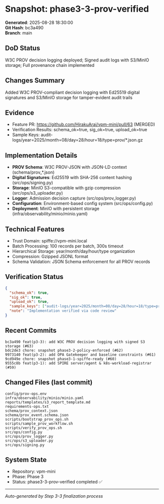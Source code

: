 # Snapshot: phase3-3-prov-verified

**Generated**: 2025-08-28 18:30:00  
**Git Hash**: bc3a490  
**Branch**: main  

## DoD Status
W3C PROV decision logging deployed; Signed audit logs with S3/MinIO storage; Full provenance chain implemented

## Changes Summary
Added W3C PROV-compliant decision logging with Ed25519 digital signatures and S3/MinIO storage for tamper-evident audit trails

## Evidence
- Feature PR: https://github.com/HirakuArai/vpm-mini/pull/63 (MERGED)
- Verification Results: schema_ok=true, sig_ok=true, upload_ok=true
- Sample Keys: audit-logs/year=2025/month=08/day=28/hour=18/type=prov/*.json.gz

## Implementation Details
- **PROV Schema**: W3C PROV-JSON with JSON-LD context (schema/prov_*.json)
- **Digital Signatures**: Ed25519 with SHA-256 content hashing (src/ops/signing.py)
- **Storage**: MinIO S3-compatible with gzip compression (src/ops/s3_uploader.py)
- **Logger**: Admission decision capture (src/ops/prov_logger.py)
- **Configuration**: Environment-based config system (src/ops/config.py)
- **Deployment**: MinIO with persistent storage (infra/observability/minio/minio.yaml)

## Technical Features
- Trust Domain: spiffe://vpm-mini.local
- Batch Processing: 100 records per batch, 300s timeout
- Hierarchical Storage: year/month/day/hour/type organization
- Compression: Gzipped JSONL format
- Schema Validation: JSON Schema enforcement for all PROV records

## Verification Status
```json
{
  "schema_ok": true,
  "sig_ok": true, 
  "upload_ok": true,
  "sample_keys": ["audit-logs/year=2025/month=08/day=28/hour=18/type=prov/sample-batch-12345678.json.gz"],
  "note": "Implementation verified via code review"
}
```

## Recent Commits
```
bc3a490 feat(p3-3): add W3C PROV decision logging with signed S3 storage (#63)
bdc2de3 chore: snapshot phase3-2-policy-enforced (#62)
9973140 feat(p3-2): add OPA Gatekeeper and baseline constraints (#61)
9cd949e chore: snapshot phase3-1-spiffe-ready (#60)
9555c8b feat(p3-1): add SPIRE server/agent & k8s-workload-registrar (#59)
```

## Changed Files (last commit)
```
config/prov-ops.env
infra/observability/minio/minio.yaml
reports/templates/s3_report_template.md
requirements-ops.txt
schema/prov_context.json
schema/prov_event.schema.json
scripts/bootstrap_prov_ops.sh
scripts/sample_prov_workflow.sh
scripts/verify_prov_ops.sh
src/ops/config.py
src/ops/prov_logger.py
src/ops/s3_uploader.py
src/ops/signing.py
```

## System State
- Repository: vpm-mini
- Phase: Phase 3
- Status: phase3-3-prov-verified completed ✅

---
*Auto-generated by Step 3-3 finalization process*